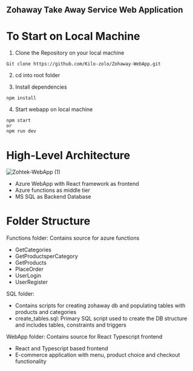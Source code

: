 ## Zohaway Take Away Service Web Application ##
# To Start on Local Machine #
1. Clone the Repository on your local machine
```
Git clone https://github.com/Kilo-zolo/Zohaway-WebApp.git
```

2. cd into root folder

3. Install dependencies 

```
npm install
```

4. Start webapp on local machine

```
npm start
or
npm run dev
```

# High-Level Architecture #
![Zohtek-WebApp (1)](https://github.com/Kilo-zolo/Zohaway-WebApp/assets/49636909/2259e316-65c1-4843-952f-0059f077273d)

- Azure WebApp with React framework as frontend
- Azure functions as middle tier
- MS SQL as Backend Database

# Folder Structure #
Functions folder: Contains source for azure functions 
 - GetCategories
 - GetProductsperCategory
 - GetProducts
 - PlaceOrder
 - UserLogin
 - UserRegister

SQL folder: 
- Contains scripts for creating zohaway db and populating tables with products and categories
 - create_tables.sql: Primary SQL script used to create the DB structure and includes tables, constraints and triggers  

WebApp folder: Contains source for React Typescript frontend 
- React and Typescript based frontend
- E-commerce application with menu, product choice and checkout functionality



